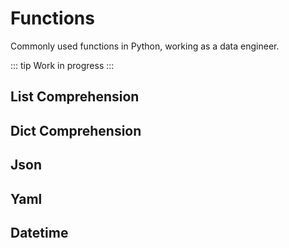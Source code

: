 # Functions
Commonly used functions in Python, working as a data engineer.

::: tip
Work in progress
:::

## List Comprehension

## Dict Comprehension

## Json

## Yaml

## Datetime